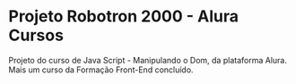 # Projeto Robotron 2000 - Alura Cursos
Projeto do curso de Java Script - Manipulando o Dom, da plataforma Alura.
Mais um curso da Formação Front-End concluído.
